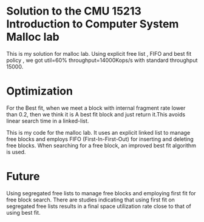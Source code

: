 # Solution to the CMU 15213 Introduction to Computer System Malloc lab 
This is  my solution for malloc lab.
Using explicit free list , FIFO and best fit policy , we got util=60% throughput=14000Kops/s with standard throughput 15000.
# Optimization
For the Best fit, when we meet a block with internal fragment rate lower than 0.2, then we think it is A best fit block and just return
it.This avoids linear search time in a linked-list.

This is my code for the malloc lab. It uses an explicit linked list to manage free blocks and employs FIFO (First-In-First-Out) for inserting and deleting free blocks. When searching for a free block, an improved best fit algorithm is used.
# Future
Using segregated free lists to manage free blocks and employing first fit for free block search. There are studies indicating that using first fit on segregated free lists results in a final space utilization rate close to that of using best fit.











